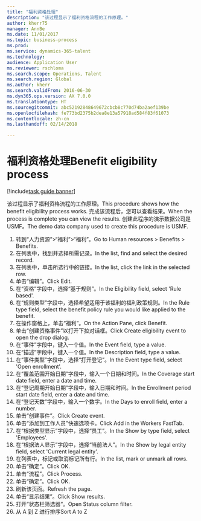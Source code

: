 ```yaml
--- 
title: "福利资格处理"
description: "该过程显示了福利资格流程的工作原理。"
author: kherr75
manager: AnnBe
ms.date: 11/01/2017
ms.topic: business-process
ms.prod: 
ms.service: dynamics-365-talent
ms.technology: 
audience: Application User
ms.reviewer: rschloma
ms.search.scope: Operations, Talent
ms.search.region: Global
ms.author: kherr
ms.search.validFrom: 2016-06-30
ms.dyn365.ops.version: AX 7.0.0
ms.translationtype: HT
ms.sourcegitcommit: abc52192848649672cbcb8c770d74ba2aef139be
ms.openlocfilehash: fe773bd2375b2dea8e13a57918ad584f83f61073
ms.contentlocale: zh-cn
ms.lasthandoff: 02/14/2018

---
```

# <a name="benefit-eligibility-process"></a><span data-ttu-id="a5eba-103">福利资格处理</span><span class="sxs-lookup"><span data-stu-id="a5eba-103">Benefit eligibility process</span></span>

[!include[task guide banner](../../includes/task-guide-banner.md)]

<span data-ttu-id="a5eba-104">该过程显示了福利资格流程的工作原理。</span><span class="sxs-lookup"><span data-stu-id="a5eba-104">This procedure shows how the benefit eligibility process works.</span></span> <span data-ttu-id="a5eba-105">完成该流程后，您可以查看结果。</span><span class="sxs-lookup"><span data-stu-id="a5eba-105">When the process is complete you can view the results.</span></span> <span data-ttu-id="a5eba-106">创建此程序的演示数据公司是 USMF。</span><span class="sxs-lookup"><span data-stu-id="a5eba-106">The demo data company used to create this procedure is USMF.</span></span>

1. <span data-ttu-id="a5eba-107">转到“人力资源”>“福利”>“福利”。</span><span class="sxs-lookup"><span data-stu-id="a5eba-107">Go to Human resources > Benefits > Benefits.</span></span>
2. <span data-ttu-id="a5eba-108">在列表中，找到并选择所需记录。</span><span class="sxs-lookup"><span data-stu-id="a5eba-108">In the list, find and select the desired record.</span></span>
3. <span data-ttu-id="a5eba-109">在列表中，单击所选行中的链接。</span><span class="sxs-lookup"><span data-stu-id="a5eba-109">In the list, click the link in the selected row.</span></span>
4. <span data-ttu-id="a5eba-110">单击“编辑”。</span><span class="sxs-lookup"><span data-stu-id="a5eba-110">Click Edit.</span></span>
5. <span data-ttu-id="a5eba-111">在“资格”字段中，选择“基于规则”。</span><span class="sxs-lookup"><span data-stu-id="a5eba-111">In the Eligibility field, select 'Rule based'.</span></span>
6. <span data-ttu-id="a5eba-112">在“规则类型”字段中，选择希望适用于该福利的福利政策规则。</span><span class="sxs-lookup"><span data-stu-id="a5eba-112">In the Rule type field, select the benefit policy rule you would like applied to the benefit.</span></span>
7. <span data-ttu-id="a5eba-113">在操作窗格上，单击“福利”。</span><span class="sxs-lookup"><span data-stu-id="a5eba-113">On the Action Pane, click Benefit.</span></span>
8. <span data-ttu-id="a5eba-114">单击“创建资格事件”以打开下拉对话框。</span><span class="sxs-lookup"><span data-stu-id="a5eba-114">Click Create eligibility event to open the drop dialog.</span></span>
9. <span data-ttu-id="a5eba-115">在“事件”字段中，键入一个值。</span><span class="sxs-lookup"><span data-stu-id="a5eba-115">In the Event field, type a value.</span></span>
10. <span data-ttu-id="a5eba-116">在“描述”字段中，键入一个值。</span><span class="sxs-lookup"><span data-stu-id="a5eba-116">In the Description field, type a value.</span></span>
11. <span data-ttu-id="a5eba-117">在“事件类型”字段中，选择“打开登记”。</span><span class="sxs-lookup"><span data-stu-id="a5eba-117">In the Event type field, select 'Open enrollment'.</span></span>
12. <span data-ttu-id="a5eba-118">在“覆盖范围开始日期”字段中，输入一个日期和时间。</span><span class="sxs-lookup"><span data-stu-id="a5eba-118">In the Coverage start date field, enter a date and time.</span></span>
13. <span data-ttu-id="a5eba-119">在“登记周期开始日期”字段中，输入日期和时间。</span><span class="sxs-lookup"><span data-stu-id="a5eba-119">In the Enrollment period start date field, enter a date and time.</span></span>
14. <span data-ttu-id="a5eba-120">在“登记天数”字段中，输入一个数字。</span><span class="sxs-lookup"><span data-stu-id="a5eba-120">In the Days to enroll field, enter a number.</span></span>
15. <span data-ttu-id="a5eba-121">单击“创建事件”。</span><span class="sxs-lookup"><span data-stu-id="a5eba-121">Click Create event.</span></span>
16. <span data-ttu-id="a5eba-122">单击“添加到工作人员”快速选项卡。</span><span class="sxs-lookup"><span data-stu-id="a5eba-122">Click Add in the Workers FastTab.</span></span>
17. <span data-ttu-id="a5eba-123">在“根据类型显示”字段中，选择“员工”。</span><span class="sxs-lookup"><span data-stu-id="a5eba-123">In the Show by type field, select 'Employees'.</span></span>
18. <span data-ttu-id="a5eba-124">在“根据法人显示”字段中，选择“当前法人”。</span><span class="sxs-lookup"><span data-stu-id="a5eba-124">In the Show by legal entity field, select 'Current legal entity'.</span></span>
19. <span data-ttu-id="a5eba-125">在列表中，标记或取消标记所有行。</span><span class="sxs-lookup"><span data-stu-id="a5eba-125">In the list, mark or unmark all rows.</span></span>
20. <span data-ttu-id="a5eba-126">单击“确定”。</span><span class="sxs-lookup"><span data-stu-id="a5eba-126">Click OK.</span></span>
21. <span data-ttu-id="a5eba-127">单击“流程”。</span><span class="sxs-lookup"><span data-stu-id="a5eba-127">Click Process.</span></span>
22. <span data-ttu-id="a5eba-128">单击“确定”。</span><span class="sxs-lookup"><span data-stu-id="a5eba-128">Click OK.</span></span>
23. <span data-ttu-id="a5eba-129">刷新该页面。</span><span class="sxs-lookup"><span data-stu-id="a5eba-129">Refresh the page.</span></span>
24. <span data-ttu-id="a5eba-130">单击“显示结果”。</span><span class="sxs-lookup"><span data-stu-id="a5eba-130">Click Show results.</span></span>
25. <span data-ttu-id="a5eba-131">打开“状态栏筛选器“。</span><span class="sxs-lookup"><span data-stu-id="a5eba-131">Open Status column filter.</span></span>
26. <span data-ttu-id="a5eba-132">从 A 到 Z 进行排序</span><span class="sxs-lookup"><span data-stu-id="a5eba-132">Sort A to Z</span></span>



